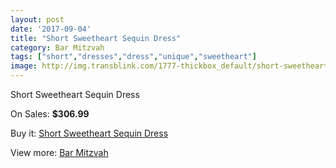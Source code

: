 ```yaml
---
layout: post
date: '2017-09-04'
title: "Short Sweetheart Sequin Dress"
category: Bar Mitzvah
tags: ["short","dresses","dress","unique","sweetheart"]
image: http://img.transblink.com/1777-thickbox_default/short-sweetheart-sequin-dress.jpg
---
```

Short Sweetheart Sequin Dress

On Sales: **$306.99**
<a href="https://www.transblink.com/en/bar-mitzvah/573-short-sweetheart-sequin-dress.html"><amp-img layout="responsive" width="600" height="600" src="//img.transblink.com/1777-thickbox_default/short-sweetheart-sequin-dress.jpg" alt="Short Sweetheart Sequin Dress 0" /></a>
<a href="https://www.transblink.com/en/bar-mitzvah/573-short-sweetheart-sequin-dress.html"><amp-img layout="responsive" width="600" height="600" src="//img.transblink.com/1778-thickbox_default/short-sweetheart-sequin-dress.jpg" alt="Short Sweetheart Sequin Dress 1" /></a>

Buy it: [Short Sweetheart Sequin Dress](https://www.transblink.com/en/bar-mitzvah/573-short-sweetheart-sequin-dress.html "Short Sweetheart Sequin Dress")

View more: [Bar Mitzvah](https://www.transblink.com/en/2-bar-mitzvah "Bar Mitzvah")
